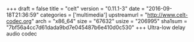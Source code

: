 +++
draft = false
title = "celt"
version = "0.11.1-3"
date = "2016-09-18T21:36:59"
categories = ['multimedia']
upstreamurl = "http://www.celt-codec.org"
arch = "x86_64"
size = "67632"
usize = "206995"
sha1sum = "7bf56a4cc7d61dada9bd7e045487b6e410d0c530"
+++
Ultra-low delay audio codec